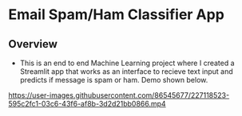 # Email Spam/Ham Classifier App

## Overview
* This is an end to end Machine Learning project where I created a Streamlit app that works as an interface to recieve text input and predicts if message is spam or ham. Demo shown below.


https://user-images.githubusercontent.com/86545677/227118523-595c2fc1-03c6-43f6-af8b-3d2d21bb0866.mp4

